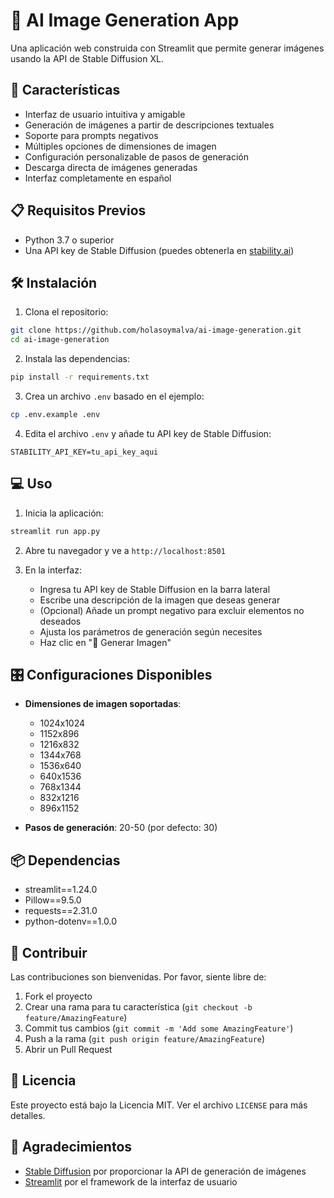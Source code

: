 # 🎨 AI Image Generation App

Una aplicación web construida con Streamlit que permite generar imágenes usando la API de Stable Diffusion XL.

## 🚀 Características

- Interfaz de usuario intuitiva y amigable
- Generación de imágenes a partir de descripciones textuales
- Soporte para prompts negativos
- Múltiples opciones de dimensiones de imagen
- Configuración personalizable de pasos de generación
- Descarga directa de imágenes generadas
- Interfaz completamente en español

## 📋 Requisitos Previos

- Python 3.7 o superior
- Una API key de Stable Diffusion (puedes obtenerla en [stability.ai](https://stability.ai))

## 🛠️ Instalación

1. Clona el repositorio:
```bash
git clone https://github.com/holasoymalva/ai-image-generation.git
cd ai-image-generation
```

2. Instala las dependencias:
```bash
pip install -r requirements.txt
```

3. Crea un archivo `.env` basado en el ejemplo:
```bash
cp .env.example .env
```

4. Edita el archivo `.env` y añade tu API key de Stable Diffusion:
```
STABILITY_API_KEY=tu_api_key_aqui
```

## 💻 Uso

1. Inicia la aplicación:
```bash
streamlit run app.py
```

2. Abre tu navegador y ve a `http://localhost:8501`

3. En la interfaz:
   - Ingresa tu API key de Stable Diffusion en la barra lateral
   - Escribe una descripción de la imagen que deseas generar
   - (Opcional) Añade un prompt negativo para excluir elementos no deseados
   - Ajusta los parámetros de generación según necesites
   - Haz clic en "🚀 Generar Imagen"

## 🎛️ Configuraciones Disponibles

- **Dimensiones de imagen soportadas**:
  - 1024x1024
  - 1152x896
  - 1216x832
  - 1344x768
  - 1536x640
  - 640x1536
  - 768x1344
  - 832x1216
  - 896x1152

- **Pasos de generación**: 20-50 (por defecto: 30)

## 📦 Dependencias

- streamlit==1.24.0
- Pillow==9.5.0
- requests==2.31.0
- python-dotenv==1.0.0

## 🤝 Contribuir

Las contribuciones son bienvenidas. Por favor, siente libre de:

1. Fork el proyecto
2. Crear una rama para tu característica (`git checkout -b feature/AmazingFeature`)
3. Commit tus cambios (`git commit -m 'Add some AmazingFeature'`)
4. Push a la rama (`git push origin feature/AmazingFeature`)
5. Abrir un Pull Request

## 📝 Licencia

Este proyecto está bajo la Licencia MIT. Ver el archivo `LICENSE` para más detalles.

## 👏 Agradecimientos

- [Stable Diffusion](https://stability.ai) por proporcionar la API de generación de imágenes
- [Streamlit](https://streamlit.io) por el framework de la interfaz de usuario
